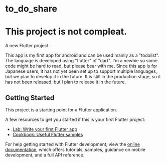 # to_do_share

# This project is not compleat.

A new Flutter project.

This app is my first app for android and can be used mainly as a "todolist". The language is developed using "flutter" of "dart".
I'm a newbie so some code might be hard to read, but please bear with me.
Since this app is for Japanese users, it has not yet been set up to support multiple languages, but we plan to develop it in the future.
It is still in the production stage, so it has not been released, but I plan to release it in the future.


## Getting Started

This project is a starting point for a Flutter application.

A few resources to get you started if this is your first Flutter project:

- [Lab: Write your first Flutter app](https://docs.flutter.dev/get-started/codelab)
- [Cookbook: Useful Flutter samples](https://docs.flutter.dev/cookbook)

For help getting started with Flutter development, view the
[online documentation](https://docs.flutter.dev/), which offers tutorials,
samples, guidance on mobile development, and a full API reference.
